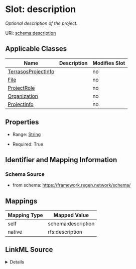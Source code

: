 

# Slot: description


_Optional description of the project._





URI: [schema:description](http://schema.org/description)



<!-- no inheritance hierarchy -->





## Applicable Classes

| Name | Description | Modifies Slot |
| --- | --- | --- |
| [TerrasosProjectInfo](TerrasosProjectInfo.md) |  |  no  |
| [File](File.md) |  |  no  |
| [ProjectRole](ProjectRole.md) |  |  no  |
| [Organization](Organization.md) |  |  no  |
| [ProjectInfo](ProjectInfo.md) |  |  no  |







## Properties

* Range: [String](String.md)

* Required: True





## Identifier and Mapping Information







### Schema Source


* from schema: https://framework.regen.network/schema/




## Mappings

| Mapping Type | Mapped Value |
| ---  | ---  |
| self | schema:description |
| native | rfs:description |




## LinkML Source

<details>
```yaml
name: description
description: Optional description of the project.
from_schema: https://framework.regen.network/schema/
rank: 1000
slot_uri: schema:description
alias: description
domain_of:
- ProjectInfo
- ProjectRole
- Organization
- File
range: string
required: true

```
</details>